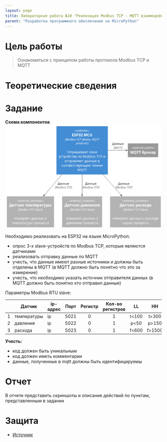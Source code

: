 ```yaml
---
layout: page
title: Лабораторная работа №10 "Реализация Modbus TCP - MQTT взаимодействия"
parent: "Разработка программного обеспечения на MicroPython"
---
```



# Цель работы
> Ознакомиться с принципом работы протокола Modbus TCP и MQTT

# Теоретические сведения

# Задание
**Схема компонентов**
![Схема взаимодействия компонентов](static/scheme.png)

Необходимо реализовать на ESP32 на языке MicroPython:
* опрос 3-х slave-устройств по Modbus TCP, которые являются датчиками
* реализовать отправку данные по MQTT
* учесть, что данные имеют разные источники и должны быть отделены в MQTT (в MQTT должно быть понятно что это за измерение)
* учесть, что необходимо указать источник отправителя данных (в MQTT должно быть понятно кто отправил данные)

<!-- 40 - 360 -->
<!-- 100 - 300 -->

<!-- 20 - 180 -->
<!-- 50 - 150 -->

<!-- 200 - 1800 -->
<!-- 600 - 1500 -->

Параметры Modbus RTU slave:

|       | Датчик      | ip-адрес | Порт  | Регистр | Кол-во регистров |  LL   |   HH   | Ед.изм. |
| :---: | ----------- | -------- | :---: | :-----: | :--------------: | :---: | :----: | :-----: |
|   1   | температуры | ip       | 5021  |    0    |        1         | t<100 | t>300  |    С    |
|   2   | давления    | ip       | 5022  |    0    |        1         | p<50  | p>150  |   кПа   |
|   3   | расхода     | ip       | 5023  |    0    |        1         | f<600 | f>1500 |   л/с   |

**Учесть:**
* код должен быть уникальным
* код должен иметь комментарии
* данные, полученные в mqtt должны быть идентифицируемы

# Отчет
В отчете представить скриншоты и описание действий по пунктам, представленным в задании

# Защита
* [Источник]()
